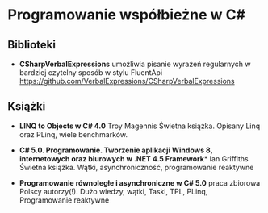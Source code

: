 

# Programowanie współbieżne w C#


## Biblioteki
* **CSharpVerbalExpressions**
umożliwia pisanie wyrażeń regularnych w bardziej czytelny sposób w stylu FluentApi
https://github.com/VerbalExpressions/CSharpVerbalExpressions


## Książki
* **LINQ to Objects w C# 4.0** Troy Magennis
Świetna książka. Opisany Linq oraz PLinq, wiele benchmarków.

* **C# 5.0. Programowanie. Tworzenie aplikacji Windows 8, internetowych oraz biurowych w .NET 4.5 Framework*** Ian Griffiths
Świetna książka. Wątki, asynchroniczność, programowanie reaktywne

* **Programowanie równoległe i asynchroniczne w C# 5.0** praca zbiorowa
Polscy autorzy(!). Dużo wiedzy, wątki, Taski, TPL, PLinq, Programowanie reaktywne


